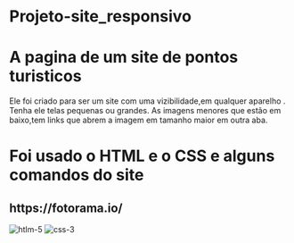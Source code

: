 # Projeto-site_responsivo
<h1>A  pagina de um site de pontos turisticos</h1>
<p>
  Ele foi criado para ser um site com uma vizibilidade,em
  qualquer aparelho .
  Tenha ele telas pequenas ou grandes.
  As imagens menores que estão em baixo,tem links que abrem a imagem 
  em tamanho maior em outra aba.
</p>

<h1>Foi usado o HTML e o CSS e alguns comandos do site</h1>
<h2>https://fotorama.io/</h2>
 
![htlm-5](https://github.com/Davifs488/Projeto-site_responsivo/assets/116277311/a6f33ac1-cf75-458a-a13b-19cb0b84d314)
![css-3](https://github.com/Davifs488/Projeto-site_responsivo/assets/116277311/e1d2aca0-8558-4c9e-b2b6-3f90a200924b)
